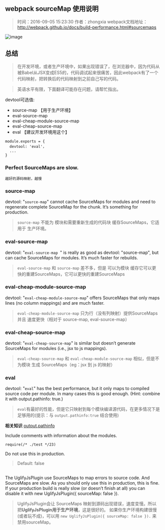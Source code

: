 ## webpack sourceMap 使用说明
>时间：2016-09-05 15:23:30
>作者：zhongxia
>webpack文档地址：http://webpack.github.io/docs/build-performance.html#sourcemaps

![image](https://cloud.githubusercontent.com/assets/7597581/18247071/b0b11dd2-73a2-11e6-8fff-9b60deb59af7.png)


## 总结
>在开发环境，或者生产环境中，如果出现错误了，在浏览器中，因为代码从被Babel从JSX变成ES5的，代码调试起来很痛苦，因此webpack有了一个代码映射，把转换后的代码映射到之前自己写的代码。

>英语水平有限，下面翻译可能存在问题，请帮忙指出。

devtool可选值: 
- source-map 【用于生产环境】
- eval-source-map  
- eval-cheap-module-source-map 
- eval-cheap-source-map 
- eval 【建议开发环境用这个】
~~~
module.exports = {
  devtool: 'eval'，
  ...
}
~~~

### **Perfect SourceMaps are slow**.
~~~
越好的源码映射，越慢
~~~

### **source-map**
devtool: "`source-map`" cannot cache SourceMaps for modules and need to regenerate complete SourceMap for the chunk. It’s something for production.

>`source-map` 不能为 模块和需要重新生成的代码块 缓存SourceMaps，它适用于 生产环境。


### **eval-source-map**
devtool: "`eval-source-map `" is really as good as devtool: "source-map", but can cache SourceMaps for modules. It’s much faster for rebuilds.
>`eval-source-map` 和 `source-map` 差不多，但是 可以为模块 缓存它可以更快的重建SourceMaps，它可以更快的重建SourceMaps


### **eval-cheap-module-source-map**
devtool: "`eval-cheap-module-source-map`" offers SourceMaps that only maps lines (no column mappings) and are much faster.
>`eval-cheap-module-source-map` 只为行（没有列映射）提供SourceMaps 并且 速度更快（相对于 source-map, eval-source-map）

### **eval-cheap-source-map**
devtool: "`eval-cheap-source-map`" is similar but doesn’t generate SourceMaps for modules (i.e., jsx to js mappings).
>`eval-cheap-source-map` 和 `eval-cheap-module-source-map` 相似，但是不为模块 生成 SourceMaps（eg：jsx 到 js 的映射）

### **eval**
devtool: "`eval`" has the best performance, but it only maps to compiled source code per module. In many cases this is good enough. (Hint: combine it with output.pathinfo: true.)
>`eval`有最好的性能，但是它只映射到每个模块编译源代码，在更多情况下是足够用的(提示：与 `output.pathinfo:true` 结合使用)


**相关知识**
[output.pathinfo](https://webpack.github.io/docs/configuration.html#output-pathinfo)

Include comments with information about the modules.
~~~
require(/* ./test */23)
~~~
Do not use this in production.
>Default: false


## 
The UglifyJsPlugin use SourceMaps to map errors to source code. And SourceMaps are slow. As you should only use this in production, this is fine. If your production build is really slow (or doesn’t finish at all) you can disable it with new UglifyJsPlugin({ sourceMap: false }).
> UglifyJsPlugin会让 SourceMaps 映射到源码出现错误，速度变慢。所以把**UglifyJsPlugin用于生产环境**，这是很好的。
如果你生产环境构建很慢(或者玩不成)，可以用 `new UglifyJsPlugin({ sourceMap: false }).` 来禁用sourceMap。